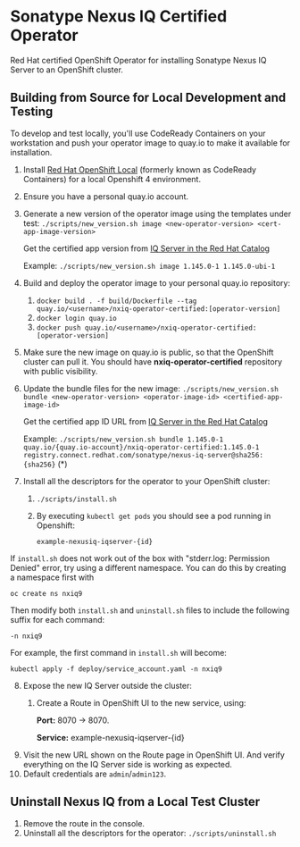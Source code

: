 # Sonatype Nexus IQ Certified Operator
Red Hat certified OpenShift Operator for installing Sonatype Nexus IQ Server
to an OpenShift cluster.

## Building from Source for Local Development and Testing

To develop and test locally, you'll use CodeReady Containers on your workstation
and push your operator image to quay.io to make it available for installation.

1. Install [Red Hat OpenShift Local](https://developers.redhat.com/products/codeready-containers/overview) (formerly known as CodeReady Containers)
   for a local Openshift 4 environment.
2. Ensure you have a personal quay.io account.
3. Generate a new version of the operator image using the templates under test:
   `./scripts/new_version.sh image <new-operator-version> <cert-app-image-version>`
   
   Get the certified app version from
   [IQ Server in the Red Hat Catalog](https://catalog.redhat.com/software/containers/sonatype/nexus-iq-server/5e5d8063ac3db90370816c66?container-tabs=gti)

   Example: `./scripts/new_version.sh image 1.145.0-1 1.145.0-ubi-1`

4. Build and deploy the operator image to your personal quay.io repository:
   1. `docker build . -f build/Dockerfile --tag quay.io/<username>/nxiq-operator-certified:[operator-version]`
   2. `docker login quay.io`
   3. `docker push quay.io/<username>/nxiq-operator-certified:[operator-version]`
5. Make sure the new image on quay.io is public, so that the OpenShift
   cluster can pull it. You should have **nxiq-operator-certified** repository with public visibility.
6. Update the bundle files for the new image:
   `./scripts/new_version.sh bundle <new-operator-version> <operator-image-id> <certified-app-image-id>`
   
   Get the certified app ID URL from
   [IQ Server in the Red Hat Catalog](https://catalog.redhat.com/software/containers/sonatype/nexus-iq-server/5e5d8063ac3db90370816c66?container-tabs=gti)

   Example: `./scripts/new_version.sh bundle 1.145.0-1 quay.io/{quay.io-account}/nxiq-operator-certified:1.145.0-1 registry.connect.redhat.com/sonatype/nexus-iq-server@sha256:{sha256}` (*)
7. Install all the descriptors for the operator to your OpenShift cluster:
   1. `./scripts/install.sh`
   2. By executing `kubectl get pods` you should see a pod running in Openshift:

      `example-nexusiq-iqserver-{id}`

If `install.sh` does not work out of the box with "stderr.log: Permission Denied" error, try using a different namespace.
You can do this by creating a namespace first with

```
oc create ns nxiq9
```

Then modify both `install.sh` and `uninstall.sh` files to include the following suffix for each command:

```
-n nxiq9
```

For example, the first command in `install.sh` will become:

```
kubectl apply -f deploy/service_account.yaml -n nxiq9
```

8. Expose the new IQ Server outside the cluster: 
   1. Create a Route in OpenShift UI to the new service, using:
      
      **Port:** 8070 -> 8070.

      **Service:** example-nexusiq-iqserver-{id}
9. Visit the new URL shown on the Route page in OpenShift UI. And verify everything on the IQ Server side is working as expected.
10. Default credentials are `admin`/`admin123`.

## Uninstall Nexus IQ from a Local Test Cluster

1. Remove the route in the console.
2. Uninstall all the descriptors for the operator: `./scripts/uninstall.sh`
